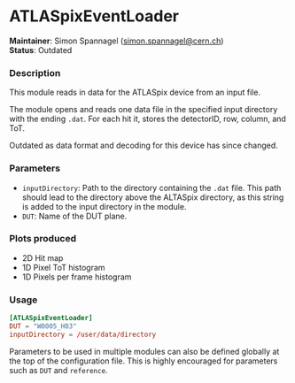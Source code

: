 # ATLASpixEventLoader
**Maintainer**: Simon Spannagel (<simon.spannagel@cern.ch>)   
**Status**: Outdated   

### Description
This module reads in data for the ATLASpix device from an input file.

The module opens and reads one data file in the specified input directory with the ending `.dat`. For each hit it, stores the detectorID, row, column, and ToT.

Outdated as data format and decoding for this device has since changed.

### Parameters
* `inputDirectory`: Path to the directory containing the `.dat` file. This path should lead to the directory above the ALTASpix directory, as this string is added to the input directory in the module.
* `DUT`: Name of the DUT plane.

### Plots produced
* 2D Hit map
* 1D Pixel ToT histogram
* 1D Pixels per frame histogram

### Usage
```toml
[ATLASpixEventLoader]
DUT = "W0005_H03"
inputDirectory = /user/data/directory
```
Parameters to be used in multiple modules can also be defined globally at the top of the configuration file. This is highly encouraged for parameters such as `DUT` and `reference`.
